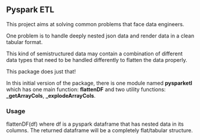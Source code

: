 ## Pyspark ETL

This project aims at solving common problems that face data engineers.

One problem is to handle deeply nested json data and render data in a clean tabular format.

This kind of semistructured data may contain a combination of different data types that need to be handled differently to flatten the data properly.

This package does just that!

In this initial version of the package, there is one module named **pysparketl** which has one main function: **flattenDF** and two utility functions: **_getArrayCols**,  **_explodeArrayCols**.

### Usage
flattenDF(df) where df is a pyspark dataframe that has nested data in its columns.
The returned dataframe will be a completely flat/tabular structure.